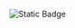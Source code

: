 ![Static Badge](https://img.shields.io/badge/Darwish_Fawaz-blue?logoColor=blue&logoSize=100&link=https%3A%2F%2Fgithub.com%2Fdarwishfawaz)
